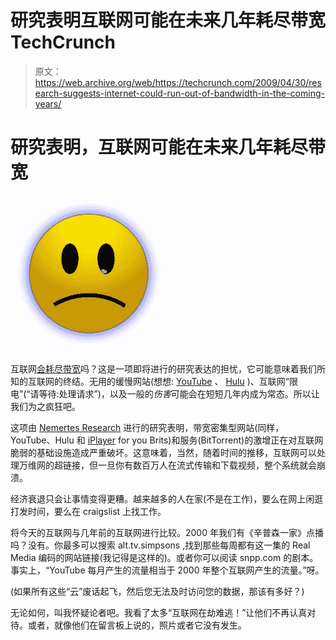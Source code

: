 # 研究表明互联网可能在未来几年耗尽带宽 TechCrunch

> 原文：<https://web.archive.org/web/https://techcrunch.com/2009/04/30/research-suggests-internet-could-run-out-of-bandwidth-in-the-coming-years/>

# 研究表明，互联网可能在未来几年耗尽带宽

![sadface](img/8bf917f42e6daa8b25a2955549e89e03.png "sadface")

互联网[会耗尽带宽](https://web.archive.org/web/20221006145823/http://technology.timesonline.co.uk/tol/news/tech_and_web/the_web/article6169488.ece)吗？这是一项即将进行的研究表达的担忧，它可能意味着我们所知的互联网的终结。无用的缓慢网站(想想: [YouTube](https://web.archive.org/web/20221006145823/http://www.beta.techcrunch.com/2009/04/22/youtube-starts-experimenting-with-real-time-feeds/) 、 [Hulu](https://web.archive.org/web/20221006145823/http://www.beta.techcrunch.com/2009/04/30/disney-buys-into-hulu-youtube-should-be-worried/) )、互联网“限电”(“请等待:处理请求”)，以及一般的*伤害*可能会在短短几年内成为常态。所以让我们为之疯狂吧。

这项由 [Nemertes Research](https://web.archive.org/web/20221006145823/http://www.nemertes.com/) 进行的研究表明，带宽密集型网站(同样，YouTube、Hulu 和 [iPlayer](https://web.archive.org/web/20221006145823/http://www.crunchgear.com/2008/12/10/broadcast-20-and-bbcs-iplayer/) for you Brits)和服务(BitTorrent)的激增正在对互联网脆弱的基础设施造成严重破坏。这意味着，当然，随着时间的推移，互联网可以处理万维网的超链接，但一旦你有数百万人在流式传输和下载视频，整个系统就会崩溃。

经济衰退只会让事情变得更糟。越来越多的人在家(不是在工作)，要么在网上闲逛打发时间，要么在 craigslist 上找工作。

将今天的互联网与几年前的互联网进行比较。2000 年我们有《辛普森一家》点播吗？没有。你最多可以搜索 alt.tv.simpsons ,找到那些每周都有这一集的 Real Media 编码的网站链接(我记得是这样的)。或者你可以阅读 snpp.com 的剧本。事实上，“YouTube 每月产生的流量相当于 2000 年整个互联网产生的流量。”呀。

(如果所有这些“云”废话起飞，然后您无法及时访问您的数据，那该有多好？)

无论如何，叫我怀疑论者吧。我看了太多“互联网在劫难逃！”让他们不再认真对待。或者，就像他们在留言板上说的，照片或者它没有发生。